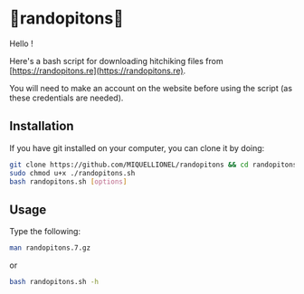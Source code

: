 # 🗻randopitons🗻
Hello !

Here's a bash script for downloading hitchiking files from [https://randopitons.re](https://randopitons.re).

You will need to make an account on the website before using the script (as these credentials are needed).

## Installation

If you have git installed on your computer, you can clone it by doing:
```bash
git clone https://github.com/MIQUELLIONEL/randopitons && cd randopitons
sudo chmod u+x ./randopitons.sh
bash randopitons.sh [options]
```


## Usage
Type the following: 
```bash
man randopitons.7.gz
```
or
```bash
bash randopitons.sh -h
```
